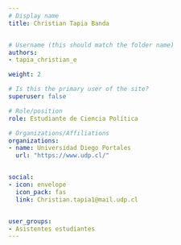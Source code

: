 ```yaml
---
# Display name
title: Christian Tapia Banda


# Username (this should match the folder name)
authors:
- tapia_christian_e

weight: 2 

# Is this the primary user of the site?
superuser: false

# Role/position
role: Estudiante de Ciencia Política

# Organizations/Affiliations
organizations:
- name: Universidad Diego Portales
  url: "https://www.udp.cl/"


social:
- icon: envelope
  icon_pack: fas
  link: Christian.tapia1@mail.udp.cl


user_groups:
- Asistentes estudiantes 
---
```



